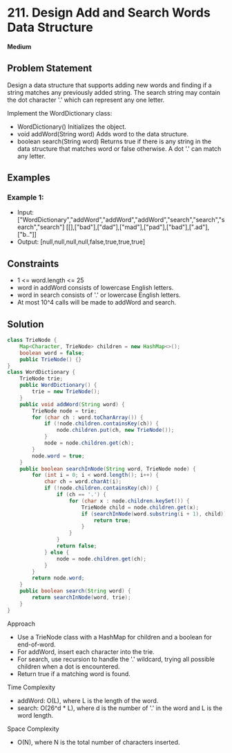 # 211. Design Add and Search Words Data Structure
**Medium**

## Problem Statement
Design a data structure that supports adding new words and finding if a string matches any previously added string. The search string may contain the dot character '.' which can represent any one letter.

Implement the WordDictionary class:
- WordDictionary() Initializes the object.
- void addWord(String word) Adds word to the data structure.
- boolean search(String word) Returns true if there is any string in the data structure that matches word or false otherwise. A dot '.' can match any letter.

## Examples
### Example 1:
- Input: ["WordDictionary","addWord","addWord","addWord","search","search","search","search"]
  [[],["bad"],["dad"],["mad"],["pad"],["bad"],[".ad"],["b.."]]
- Output: [null,null,null,null,false,true,true,true]

## Constraints
- 1 <= word.length <= 25
- word in addWord consists of lowercase English letters.
- word in search consists of '.' or lowercase English letters.
- At most 10^4 calls will be made to addWord and search.

## Solution
```java
class TrieNode {
    Map<Character, TrieNode> children = new HashMap<>();
    boolean word = false;
    public TrieNode() {}
}
class WordDictionary {
    TrieNode trie;
    public WordDictionary() {
        trie = new TrieNode();
    }
    public void addWord(String word) {
        TrieNode node = trie;
        for (char ch : word.toCharArray()) {
            if (!node.children.containsKey(ch)) {
                node.children.put(ch, new TrieNode());
            }
            node = node.children.get(ch);
        }
        node.word = true;
    }
    public boolean searchInNode(String word, TrieNode node) {
        for (int i = 0; i < word.length(); i++) {
            char ch = word.charAt(i);
            if (!node.children.containsKey(ch)) {
                if (ch == '.') {
                    for (char x : node.children.keySet()) {
                        TrieNode child = node.children.get(x);
                        if (searchInNode(word.substring(i + 1), child)) {
                            return true;
                        }
                    }
                }
                return false;
            } else {
                node = node.children.get(ch);
            }
        }
        return node.word;
    }
    public boolean search(String word) {
        return searchInNode(word, trie);
    }
}
```

Approach
- Use a TrieNode class with a HashMap for children and a boolean for end-of-word.
- For addWord, insert each character into the trie.
- For search, use recursion to handle the '.' wildcard, trying all possible children when a dot is encountered.
- Return true if a matching word is found.

Time Complexity
- addWord: O(L), where L is the length of the word.
- search: O(26^d * L), where d is the number of '.' in the word and L is the word length.

Space Complexity
- O(N), where N is the total number of characters inserted.
